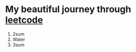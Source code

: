 My beautiful journey through [leetcode](https://leetcode.com)
==============================================================

1. 2sum
2. Water
3. 3sum
